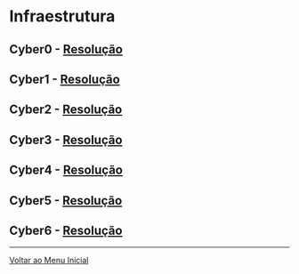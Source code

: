 # Infraestrutura

## Cyber0 - [Resolução](https://writeup.insidersec.io/infraestrutura/Cyber0.md)

## Cyber1 - [Resolução](https://writeup.insidersec.io/infraestrutura/Cyber1.md)

## Cyber2 - [Resolução](https://writeup.insidersec.io/infraestrutura/Cyber2.md)

## Cyber3 - [Resolução](https://writeup.insidersec.io/infraestrutura/Cyber3.md)

## Cyber4 - [Resolução](https://writeup.insidersec.io/infraestrutura/Cyber4.md)

## Cyber5 - [Resolução](https://writeup.insidersec.io/infraestrutura/Cyber5.md)

## Cyber6 - [Resolução](https://writeup.insidersec.io/infraestrutura/Cyber6.md)


---

[Voltar ao Menu Inicial](https://writeup.insidersec.io/)